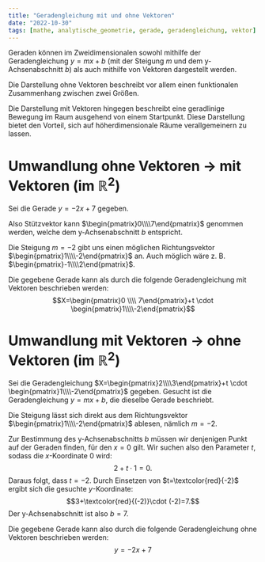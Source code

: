 ```yaml
---
title: "Geradengleichung mit und ohne Vektoren"
date: "2022-10-30"
tags: [mathe, analytische_geometrie, gerade, geradengleichung, vektor]
---
```

Geraden können im Zweidimensionalen sowohl mithilfe der Geradengleichung $y=mx+b$ (mit der Steigung $m$ und dem y-Achsenabschnitt $b$) als auch mithilfe von Vektoren dargestellt werden.

Die Darstellung ohne Vektoren beschreibt vor allem einen funktionalen Zusammenhang zwischen zwei Größen.

Die Darstellung mit Vektoren hingegen beschreibt eine geradlinige Bewegung im Raum ausgehend von einem Startpunkt. Diese Darstellung bietet den Vorteil, sich auf höherdimensionale Räume verallgemeinern zu lassen.

# Umwandlung ohne Vektoren $\rightarrow$ mit Vektoren (im $\mathbb{R}^{2}$)
Sei die Gerade $y=-2x+7$ gegeben. 

Also Stützvektor kann $\begin{pmatrix}0\\\\7\end{pmatrix}$ genommen werden, welche dem y-Achsenabschnitt $b$ entspricht.

Die Steigung $m=-2$ gibt uns einen möglichen Richtungsvektor $\begin{pmatrix}1\\\\-2\end{pmatrix}$ an. Auch möglich wäre z. B. $\begin{pmatrix}-1\\\\2\end{pmatrix}$.

Die gegebene Gerade kann als durch die folgende Geradengleichung mit Vektoren beschrieben werden: $$X=\begin{pmatrix}0 \\\\ 7\end{pmatrix}+t \cdot \begin{pmatrix}1\\\\-2\end{pmatrix}$$

# Umwandlung mit Vektoren $\rightarrow$ ohne Vektoren (im $\mathbb{R}^{2}$)
Sei die Geradengleichung $X=\begin{pmatrix}2\\\\3\end{pmatrix}+t \cdot \begin{pmatrix}1\\\\-2\end{pmatrix}$ gegeben. Gesucht ist die Geradengleichung $y=mx+b$, die dieselbe Gerade beschriebt. 

Die Steigung lässt sich direkt aus dem Richtungsvektor $\begin{pmatrix}1\\\\-2\end{pmatrix}$ ablesen, nämlich $m=-2$.

Zur Bestimmung des y-Achsenabschnitts $b$ müssen wir denjenigen Punkt auf der Geraden finden, für den $x=0$ gilt. Wir suchen also den Parameter $t$, sodass die $x$-Koordinate $0$ wird: $$2+t \cdot 1=0.$$
Daraus folgt, dass $t=-2$. Durch Einsetzen von $t=\textcolor{red}{-2}$ ergibt sich die gesuchte $y$-Koordinate:
$$3+\textcolor{red}{(-2)}\cdot (-2)=7.$$
Der y-Achsenabschnitt ist also $b=7$.

Die gegebene Gerade kann also durch die folgende Geradengleichung ohne Vektoren beschrieben werden: $$y=-2x+7$$


